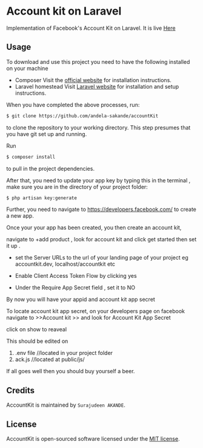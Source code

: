 # Account kit on Laravel

Implementation of Facebook's Account Kit on Laravel. It is live [Here](https://schoo.herokuapp.com/)

## Usage

To download and use this project you need to have the following installed on your machine

- Composer
  Visit the [official website](https://getcomposer.org/doc/00-intro.md) for installation instructions.
- Laravel homestead
  Visit [Laravel website](http://laravel.com/docs/5.1/homestead) for installation and setup instructions.

When you have completed the above processes, run:

```bash
$ git clone https://github.com/andela-sakande/accountKit
`````
to clone the repository to your working directory. This step presumes that you have git set up and running.

Run

```bash
$ composer install
```
to pull in the project dependencies.



After that, you need to update your app key by typing this in the terminal , make sure you are in the directory of your project folder:
```bash
$ php artisan key:generate
```
Further, you need to navigate to https://developers.facebook.com/ to create a new app.

Once your your app has been created, you then create an account kit, 

navigate to +add product , look for account kit and click get started then set it up .

* set the Server URLs to the url of your landing page of your project eg accountkit.dev, localhost/accountkit etc 


* Enable Client Access Token Flow by clicking yes

* Under the Require App Secret field , set it to NO




By now you will have your appid and account kit app secret

To locate account kit app secret, on your developers page on facebook  navigate to  >>Account kit >> and look for Account Kit App Secret

click on show to reaveal

This should be edited on 

1.   .env file   //located in your project folder
2.    ack.js       //located at public/js/

If all goes well then you should buy yourself a beer.





## Credits

AccountKit is maintained by `Surajudeen AKANDE`.

## License

AccountKit is open-sourced software licensed under the [MIT license](http://opensource.org/licenses/MIT).
